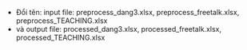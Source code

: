 - Đổi tên: input file: preprocess_dang3.xlsx, preprocess_freetalk.xlsx, preprocess_TEACHING.xlsx
- và output file: processed_dang3.xlsx, processed_freetalk.xlsx, processed_TEACHING.xlsx